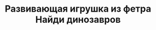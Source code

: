 ---
title: Развивающая игрушка из фетра Найди динозавров
description: Купить мягкую развивающую игрушку из фетра Найди динозавров в магазине KiddyTrick

layout: product
permalink: /:path

weight: 5

product-name: 'Игра "Найди динозавров"'
product-desc: Мини-игра для детей представляет собой разворот из двух страниц. На страничках изображен доисторический пейзаж, где живут дружные динозавры. В игре всего 9 различных динозавров, каждый из которых пронумерован. Когда друзья не выстраиваются по порядку, они играют в прятки - 8 из них прячутся, один ищет. Игра сшита из хлопка и фетра и закрывается на кнопку.

product-video: '<div style="position:relative;height:0;padding-bottom:56.25%"><iframe src="https://www.youtube.com/embed/hATF5yulBgA" width="640" height="360" frameborder="0" style="position:absolute;width:100%;height:100%;left:0" allowfullscreen></iframe></div>'


product-price: 1800

product-year: "от 3 лет"
product-size: "23х25 см"
product-time: "3-4 дня"

related:
---